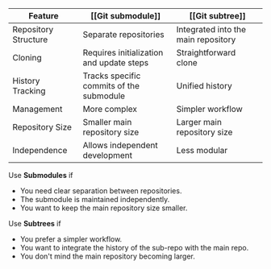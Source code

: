 | Feature              | [[Git submodule]]                        | [[Git subtree]]                     |
| -------------------- | ---------------------------------------- | ----------------------------------- |
| Repository Structure | Separate repositories                    | Integrated into the main repository |
| Cloning              | Requires initialization and update steps | Straightforward clone               |
| History Tracking     | Tracks specific commits of the submodule | Unified history                     |
| Management           | More complex                             | Simpler workflow                    |
| Repository Size      | Smaller main repository size             | Larger main repository size         |
| Independence         | Allows independent development           | Less modular                        |

Use **Submodules** if
- You need clear separation between repositories.
- The submodule is maintained independently.
- You want to keep the main repository size smaller.

Use **Subtrees** if
- You prefer a simpler workflow.
- You want to integrate the history of the sub-repo with the main repo.
- You don't mind the main repository becoming larger.
